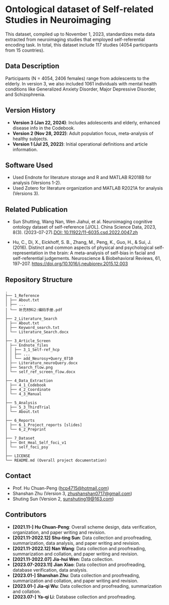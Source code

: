 # Ontological dataset of Self-related Studies in Neuroimaging
This dataset, compiled up to November 1, 2023, standardizes meta data extracted from neuroimaging studies that employed self-referential encoding task. In total, this dataset include 117 studies (4054 participants from 15 countries).

## Data Description
Participants (N = 4054, 2406 females) range from adolescents to the elderly. In version 3, we also included 1061 individuals with mental health conditions like Generalized Anxiety Disorder, Major Depressive Disorder, and Schizophrenia.

## Version History
- **Version 3 (Jan 22, 2024)**: Includes adolescents and elderly, enhanced disease info in the Codebook.
- **Version 2 (Nov 28, 2022)**: Adult population focus, meta-analysis of healthy subjects.
- **Version 1 (Jul 25, 2022)**: Initial operational definitions and article information.

## Software Used
- Used Endnote for literature storage and R and MATLAB R2018B for analysis (Versions 1-2).
- Used Zotero for literature organization and MATLAB R2021A for analysis (Versions 3).

## Related Publication
- Sun Shutting, Wang Nan, Wen Jiahui, et al. Neuroimaging cognitive ontology dataset of self-reference [J/OL]. China Science Data, 2023, 8(3). (2023-07-27).[DOI: 10.11922/11-6035.csd.2022.0047.zh](https://doi.org/10.11922/11-6035.csd.2022.0047.zh)

- Hu, C., Di, X., Eickhoff, S. B., Zhang, M., Peng, K., Guo, H., & Sui, J. (2016). Distinct and common aspects of physical and psychological self-representation in the brain: A meta-analysis of self-bias in facial and self-referential judgements. Neuroscience & Biobehavioral Reviews, 61, 197–207. https://doi.org/10.1016/j.neubiorev.2015.12.003

## Repository Structure

```
.
├── 1_Reference
│ ├── About.txt
│ ├── ...
│ └── 补充材料2:编码手册.pdf
│
├── 2_Literature_Search
│ ├── About.txt
│ ├── Keyword_search.txt
│ └── Literature_Search.docx
│
├── 3_Article_Screen
│ ├── Endnote_files
│ │ ├── 3_1_Self-ref_hcp
│ │ ├── ...
│ │ └── add_Neurosy+Query_0710
│ ├── Literature_neuroQuery.docx
│ ├── Search_flow.png
│ └── self_ref_screen_flow.docx
│
├── 4_Data_Extraction
│ ├── 4_1_Codebook
│ ├── 4_2_Coordinate
│ └── 4_3_Manual
│
├── 5_Analysis
│ ├── 5_3_ThirdTrial
│ └── About.txt
│
├── 6_Reports
│ ├── 6_1_Project_reports [slides]
│ └── 6_2_Preprint
│ 
├── 7_Dataset
│ ├── Ont_Heal_Self_foci_v1
│ └── self_foci_psy
│
├── LICENSE
└── README.md (Overall project documentation)

```

## Contact
- Prof. Hu Chuan-Peng (hcp4715@hotmail.com)
- Shanshan Zhu (Version 3, zhushanshan0717@gmail.com)
- Shuting Sun (Version 2, sunshuting19@163.com)

## Contributors
- **[2021.11-]** **Hu Chuan-Peng**: Overall scheme design, data verification, organization, and paper writing and revision.
- **[2021.11-2022.12]** **Shu-ting Sun**: Data collection and proofreading, summarization, data analysis, and paper writing and revision.
- **[2021.11-2022.12]** **Nan Wang**: Data collection and proofreading, summarization and collation, and paper writing and revision.
- **[2021.11-2022.07]** **Jia-hui Wen**: Data collection.
- **[2023.07-2023.11]** **Jian Xiao**: Data collection and proofreading, database verification, data analysis.
- **[2023.01-]** **Shanshan Zhu**: Data collection and proofreading, summarization and collation, and paper writing and revision.
- **[2023.01-]** **Jia-qi Wu**: Data collection and proofreading, summarization and collation.
- **[2023.07-]** **Ya-qi Li**: Database collection and proofreading.